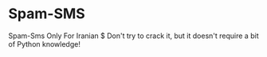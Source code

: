 # Spam-SMS
Spam-Sms Only For Iranian 
$ Don't try to crack it, but it doesn't require a bit of Python knowledge! 
